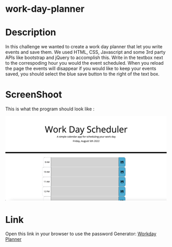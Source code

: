 # work-day-planner

# Description
In this challenge we wanted to create a work day planner that let you write events and save them. We used HTML, CSS, Javascript and some 3rd party APIs like bootstrap and jQuery to accomplish this. Write in the textbox next to the correspoding hour you would the event scheduled. When you reload the page the events will disappear if you would like to keep your events saved, you should select the blue save button to the right of the text box.

# ScreenShoot

This is what the program should look like :

![Image of Weekday Planner](./assets/images/WorkdayScreenshot.png)

# Link


Open this link in your browser to use the password Generator: [Workday Planner](https://cooper2016.github.io/work-day-planner/)